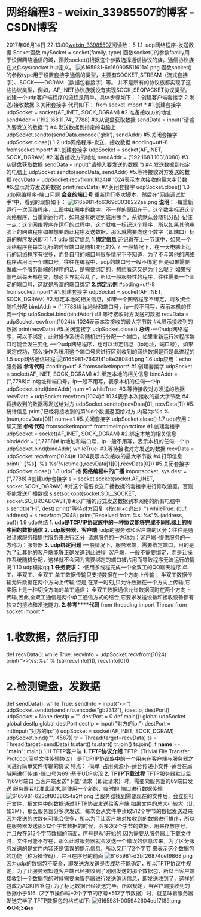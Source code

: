 # 网络编程3 - weixin_33985507的博客 - CSDN博客
2017年06月14日 22:13:00[weixin_33985507](https://me.csdn.net/weixin_33985507)阅读数：5
1.1   udp网络程序-发送数据
Socket函数
mySocket = socket(family, type)
函数socket()的参数family用于设置网络通信的域，函数socket()根据这个参数选择通信协议的族。通信协议族在文件sys/socket.h中定义。
![6165981-6c160905511611a1.png](https://upload-images.jianshu.io/upload_images/6165981-6c160905511611a1.png)
函数socket()的参数type用于设置套接字通信的类型，主要有SOCKET_STREAM（流式套接字）、SOCK——DGRAM（数据包套接字）等。
并不是所有的协议族都实现了这些协议类型，例如，AF_INET协议族就没有实现SOCK_SEQPACKET协议类型。
创建一个udp客户端程序的流程是简单，具体步骤如下：
1.创建客户端套接字
2.发送/接收数据
3.关闭套接字
代码如下：
from socket import *
#1.创建套接字
udpSocket = socket(AF_INET, SOCK_DGRAM)
#2.准备接收方的地址
sendAddr = ('192.168.11.74', 7788)
#3.从键盘获取数据
sendData = input("请输入要发送的数据:")
#4.发送数据到指定的电脑上
udpSocket.sendto(sendData.encode('gbk'), sendAddr)
#5.关闭套接字
udpSocket.close()
1.2 udp网络程序-发送、接收数据
#coding=utf-8
fromsocketimport*
#1.创建套接字
udpSocket = socket(AF_INET, SOCK_DGRAM)
#2.准备接收方的地址
sendAddr = ('192.168.1.103',8080)
#3.从键盘获取数据
sendData = input("请输入要发送的数据:")
#4.发送数据到指定的电脑上
udpSocket.sendto(sendData, sendAddr)
#5.等待接收对方发送的数据
recvData = udpSocket.recvfrom(1024)# 1024表示本次接收的最大字节数
#6.显示对方发送的数据
print(recvData)
#7.关闭套接字
udpSocket.close()
1.3 udp网络程序-端口问题
**会变的端口号**
重新运行多次脚本，然后在“网络调试助手”中，看到的现象如下：
![6165981-fb6369d3038222ae.png](https://upload-images.jianshu.io/upload_images/6165981-fb6369d3038222ae.png)
**说明：**
·每重新运行一次网络程序，上图中红圈中的数字，不一样的原因在于，这个数字标识这个网络程序，当重新运行时，如果没有确定到底用哪个，系统默认会随机分配
·记住一点：这个网络程序在运行的过程中，这个就唯一标识这个程序，所以如果其他电脑上的网络程序如果想要向此程序发送数据，那么就需要向这个数字（即端口）标识的程序发送即可
1.4 udp 绑定信息
**1.绑定信息**
还记得在上一节课中，如果一个网络程序在每次运行的时候端口是随机变化的么？
一般情况下，在一天电脑上运行的网络程序有很多，而各自用的端口号很多情况下不知道，为了不与其他的网络程序占用同一个端口号，往往在编程中，udp的端口号一般不绑定
但是如果需要做成一个服务器端的程序的话，是需要绑定的，想想看这又是为什么呢？
如果报警电话每天都在变，想必世界就会乱了，所以一般服务性的程序，往往需要一个固定的端口号，这就是所谓的端口绑定
**2.绑定示例**
#coding=utf-8
fromsocketimport*
#1.创建套接字
udpSocket = socket(AF_INET, SOCK_DGRAM)
#2.绑定本地的相关信息，如果一个网络程序不绑定，则系统会随机分配
bindAddr = ('',7788)# ip地址和端口号，ip一般不用写，表示本机的任何一个ip
udpSocket.bind(bindAddr)
#3.等待接收对方发送的数据
recvData = udpSocket.recvfrom(1024)# 1024表示本次接收的最大字节数
#4.显示接收到的数据
print(recvData)
#5.关闭套接字
udpSocket.close()
**总结**
·一个udp网络程序，可以不绑定，此时操作系统会随机进行分配一个端口，如果重新运行次程序端口可能会发生变化
·一个udp网络程序，也可以绑定信息（ip地址，端口号），如果绑定成功，那么操作系统用这个端口号来进行区别收到的网络数据是否是此进程的
1.5 udp网络通信过程
![6165981-7642141b8e2808df.png](https://upload-images.jianshu.io/upload_images/6165981-7642141b8e2808df.png)
1.6 udp应用：echo服务器
**参考代码**
#coding=utf-8
fromsocketimport*
#1.创建套接字
udpSocket = socket(AF_INET, SOCK_DGRAM)
#2.绑定本地的相关信息
bindAddr = ('',7788)# ip地址和端口号，ip一般不用写，表示本机的任何一个ip
udpSocket.bind(bindAddr)
num =1
whileTrue:
#3.等待接收对方发送的数据
recvData = udpSocket.recvfrom(1024)# 1024表示本次接收的最大字节数
#4.将接收到的数据再发送给对方
udpSocket.sendto(recvData[0], recvData[1])
#5.统计信息
print('已经将接收到的第%d个数据返回给对方,内容为:%s'%(num,recvData[0]))
num+=1
#5.关闭套接字
udpSocket.close()
1.7 udp应用：聊天室
**参考代码**
fromsocketimport*
fromtimeimportctime
#1.创建套接字
udpSocket = socket(AF_INET, SOCK_DGRAM)
#2.绑定本地的相关信息
bindAddr = ('',7788)# ip地址和端口号，ip一般不用写，表示本机的任何一个ip
udpSocket.bind(bindAddr)
whileTrue:
#3.等待接收对方发送的数据
recvData = udpSocket.recvfrom(1024)# 1024表示本次接收的最大字节数
#4.打印信息
print('【%s】%s:%s'%(ctime(),recvData[1][0],recvData[0]))
#5.关闭套接字
udpSocket.close()
1.8 udp广播
**网络编程中的广播**
importsocket, sys
dest = ('',7788)
#创建udp套接字
s = socket.socket(socket.AF_INET, socket.SOCK_DGRAM)
#对这个需要发送广播数据的套接字进行修改设置，否则不能发送广播数据
s.setsockopt(socket.SOL_SOCKET, socket.SO_BROADCAST,1)
#以广播的形式发送数据到本网络的所有电脑中
s.sendto("Hi", dest)
print("等待对方回复（按ctrl+c退出）")
whileTrue:
(buf, address) = s.recvfrom(2048)
print("Received from %s: %s"% (address, buf))
1.9 udp总结
**1. udp是TCP/IP协议族中的一种协议能够完成不同机器上的程序间的数据通信**
**2. udp服务器、客户端**
·udp的服务器和客户端的区分：往往是通过请求服务和提供服务来进行区分
·请求服务的一方称为：客户端
·提供服务的一方称为：服务器
**3. udp绑定问题**
·一般情况下，服务器端，需要绑定端口，目的是为了让其他的客户端能够正确发送到此进程
·客户端，一般不需要绑定，而是让操作系统随机分配，这样就不会因为需要绑定的端口被占用而导致程序无法运行的情况
1.10 udp模拟qq
**1.任务要求：**
·使用多线程完成一个全双工的QQ聊天程序
单工、半双工、全双工
单工数据传输只支持数据在一个方向上传输；
半双工数据传输允许数据在两个方向上传输,但是,在某一时刻,只允许数据在一个方向上传输,它实际上是一种切换方向的单工通信；
全双工数据通信允许数据同时在两个方向上传输,因此,全双工通信是两个单工通信方式的结合,它要求发送设备和接收设备都有独立的接收和发送能力.
**2.参考****代码**
from threading import Thread
from socket import *
# 1.收数据，然后打印
def recvData():
while True:
recvInfo = udpSocket.recvfrom(1024)
print(">>%s:%s" % (str(recvInfo[1]), recvInfo[0]))
# 2.检测键盘，发数据
def sendData():
while True:
sendInfo = input("<<")
udpSocket.sendto(sendInfo.encode("gb2312"), (destIp, destPort))
udpSocket = None
destIp = ""
destPort = 0
def main():
global udpSocket
global destIp
global destPort
destIp = input("对方的ip:")
destPort = int(input("对方的ip:"))
udpSocket = socket(AF_INET, SOCK_DGRAM)
udpSocket.bind(("", 4567))
tr = Thread(target=recvData)
ts = Thread(target=sendData)
tr.start()
ts.start()
tr.join()
ts.join()
if __name__ == "__main__":
main()
1.11 TFTP客户端
**1. TFTP协议介绍**
TFTP（Trivial File Transfer Protocol,简单文件传输协议）
是TCP/IP协议族中的一个用来在客户端与服务器之间进行简单文件传输的协议
特点：
·简单
·占用资源小
·适合传递小文件
·适合在局域网进行传递
·端口号为69
·基于UDP实现
**2. TFTP下载过程**
TFTP服务器默认监听69号端口
当客户端发送“下载”请求（即读请求）时，需要向服务器的69端口发送
服务器若批准此请求,则使用一个新的、临时的 端口进行数据传输
![6165981-623df8038654a2ff.png](https://upload-images.jianshu.io/upload_images/6165981-623df8038654a2ff.png)
当服务器找到需要现在的文件后，会立刻打开文件，把文件中的数据通过TFTP协议发送给客户端
如果文件的总大小较大（比如3M），那么服务器分多次发送，每次会从文件中读取512个字节的数据发送过来
因为发送的次数有可能会很多，所以为了让客户端对接收到的数据进行排序，所以在服务器发送那512个字节数据的时候，会多发2个字节的数据，用来存放序号，并且放在512个字节数据的前面，序号是从1开始的
因为需要从服务器上下载文件时，文件可能不存在，那么此时服务器就会发送一个错误的信息过来，为了区分服务发送的是文件内容还是错误的提示信息，所以又用了2个字节 来表示这个数据包的功能（称为操作码），并且在序号的前面
![6165981-d3bf26874ce19868.png](https://upload-images.jianshu.io/upload_images/6165981-d3bf26874ce19868.png)
因为udp的数据包不安全，即发送方发送是否成功不能确定，所以TFTP协议中规定，为了让服务器知道客户端已经接收到了刚刚发送的那个数据包，所以当客户端接收到一个数据包的时候需要向服务器进行发送确认信息，即发送收到了，这样的包成为ACK(应答包)
为了标记数据已经发送完毕，所以规定，当客户端接收到的数据小于516（2字节操作码+2个字节的序号+512字节数据）时，就意味着服务器发送完毕了
TFTP数据包的格式如下:
![6165981-005942604edf7f89.png](https://upload-images.jianshu.io/upload_images/6165981-005942604edf7f89.png)
�O4;3�m
